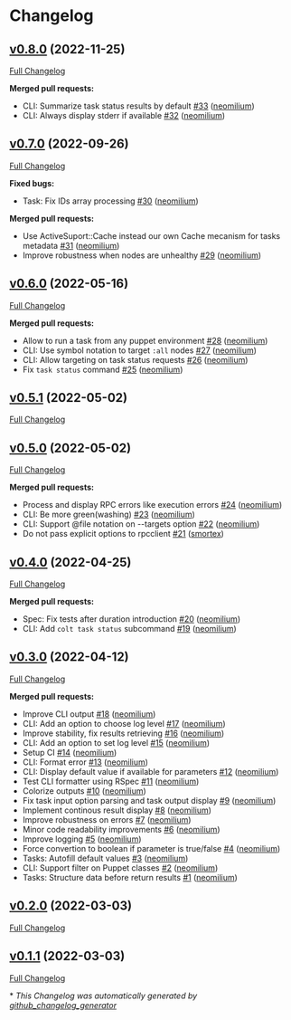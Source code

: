 # Changelog

## [v0.8.0](https://github.com/opus-codium/choria-colt/tree/v0.8.0) (2022-11-25)

[Full Changelog](https://github.com/opus-codium/choria-colt/compare/v0.7.0...v0.8.0)

**Merged pull requests:**

- CLI: Summarize task status results by default [\#33](https://github.com/opus-codium/choria-colt/pull/33) ([neomilium](https://github.com/neomilium))
- CLI: Always display stderr if available [\#32](https://github.com/opus-codium/choria-colt/pull/32) ([neomilium](https://github.com/neomilium))

## [v0.7.0](https://github.com/opus-codium/choria-colt/tree/v0.7.0) (2022-09-26)

[Full Changelog](https://github.com/opus-codium/choria-colt/compare/v0.6.0...v0.7.0)

**Fixed bugs:**

- Task: Fix IDs array processing [\#30](https://github.com/opus-codium/choria-colt/pull/30) ([neomilium](https://github.com/neomilium))

**Merged pull requests:**

- Use ActiveSuport::Cache instead our own Cache mecanism for tasks metadata [\#31](https://github.com/opus-codium/choria-colt/pull/31) ([neomilium](https://github.com/neomilium))
- Improve robustness when nodes are unhealthy [\#29](https://github.com/opus-codium/choria-colt/pull/29) ([neomilium](https://github.com/neomilium))

## [v0.6.0](https://github.com/opus-codium/choria-colt/tree/v0.6.0) (2022-05-16)

[Full Changelog](https://github.com/opus-codium/choria-colt/compare/v0.5.1...v0.6.0)

**Merged pull requests:**

- Allow to run a task from any puppet environment [\#28](https://github.com/opus-codium/choria-colt/pull/28) ([neomilium](https://github.com/neomilium))
- CLI: Use symbol notation to target `:all` nodes [\#27](https://github.com/opus-codium/choria-colt/pull/27) ([neomilium](https://github.com/neomilium))
- CLI: Allow targeting on task status requests [\#26](https://github.com/opus-codium/choria-colt/pull/26) ([neomilium](https://github.com/neomilium))
- Fix `task status` command [\#25](https://github.com/opus-codium/choria-colt/pull/25) ([neomilium](https://github.com/neomilium))

## [v0.5.1](https://github.com/opus-codium/choria-colt/tree/v0.5.1) (2022-05-02)

[Full Changelog](https://github.com/opus-codium/choria-colt/compare/v0.5.0...v0.5.1)

## [v0.5.0](https://github.com/opus-codium/choria-colt/tree/v0.5.0) (2022-05-02)

[Full Changelog](https://github.com/opus-codium/choria-colt/compare/v0.4.0...v0.5.0)

**Merged pull requests:**

- Process and display RPC errors like execution errors [\#24](https://github.com/opus-codium/choria-colt/pull/24) ([neomilium](https://github.com/neomilium))
- CLI: Be more green\(washing\) [\#23](https://github.com/opus-codium/choria-colt/pull/23) ([neomilium](https://github.com/neomilium))
- CLI: Support @file notation on --targets option [\#22](https://github.com/opus-codium/choria-colt/pull/22) ([neomilium](https://github.com/neomilium))
- Do not pass explicit options to rpcclient [\#21](https://github.com/opus-codium/choria-colt/pull/21) ([smortex](https://github.com/smortex))

## [v0.4.0](https://github.com/opus-codium/choria-colt/tree/v0.4.0) (2022-04-25)

[Full Changelog](https://github.com/opus-codium/choria-colt/compare/v0.3.0...v0.4.0)

**Merged pull requests:**

- Spec: Fix tests after duration introduction [\#20](https://github.com/opus-codium/choria-colt/pull/20) ([neomilium](https://github.com/neomilium))
- CLI: Add `colt task status` subcommand [\#19](https://github.com/opus-codium/choria-colt/pull/19) ([neomilium](https://github.com/neomilium))

## [v0.3.0](https://github.com/opus-codium/choria-colt/tree/v0.3.0) (2022-04-12)

[Full Changelog](https://github.com/opus-codium/choria-colt/compare/v0.2.0...v0.3.0)

**Merged pull requests:**

- Improve CLI output [\#18](https://github.com/opus-codium/choria-colt/pull/18) ([neomilium](https://github.com/neomilium))
- CLI: Add an option to choose log level [\#17](https://github.com/opus-codium/choria-colt/pull/17) ([neomilium](https://github.com/neomilium))
- Improve stability, fix results retrieving [\#16](https://github.com/opus-codium/choria-colt/pull/16) ([neomilium](https://github.com/neomilium))
- CLI: Add an option to set log level [\#15](https://github.com/opus-codium/choria-colt/pull/15) ([neomilium](https://github.com/neomilium))
- Setup CI [\#14](https://github.com/opus-codium/choria-colt/pull/14) ([neomilium](https://github.com/neomilium))
- CLI: Format error [\#13](https://github.com/opus-codium/choria-colt/pull/13) ([neomilium](https://github.com/neomilium))
- CLI: Display default value if available for parameters [\#12](https://github.com/opus-codium/choria-colt/pull/12) ([neomilium](https://github.com/neomilium))
- Test CLI formatter using RSpec [\#11](https://github.com/opus-codium/choria-colt/pull/11) ([neomilium](https://github.com/neomilium))
- Colorize outputs [\#10](https://github.com/opus-codium/choria-colt/pull/10) ([neomilium](https://github.com/neomilium))
- Fix task input option parsing and task output display [\#9](https://github.com/opus-codium/choria-colt/pull/9) ([neomilium](https://github.com/neomilium))
- Implement continous result display [\#8](https://github.com/opus-codium/choria-colt/pull/8) ([neomilium](https://github.com/neomilium))
- Improve robustness on errors [\#7](https://github.com/opus-codium/choria-colt/pull/7) ([neomilium](https://github.com/neomilium))
- Minor code readability improvements [\#6](https://github.com/opus-codium/choria-colt/pull/6) ([neomilium](https://github.com/neomilium))
- Improve logging [\#5](https://github.com/opus-codium/choria-colt/pull/5) ([neomilium](https://github.com/neomilium))
- Force convertion to boolean if parameter is true/false [\#4](https://github.com/opus-codium/choria-colt/pull/4) ([neomilium](https://github.com/neomilium))
- Tasks: Autofill default values [\#3](https://github.com/opus-codium/choria-colt/pull/3) ([neomilium](https://github.com/neomilium))
- CLI: Support filter on Puppet classes [\#2](https://github.com/opus-codium/choria-colt/pull/2) ([neomilium](https://github.com/neomilium))
- Tasks: Structure data before return results [\#1](https://github.com/opus-codium/choria-colt/pull/1) ([neomilium](https://github.com/neomilium))

## [v0.2.0](https://github.com/opus-codium/choria-colt/tree/v0.2.0) (2022-03-03)

[Full Changelog](https://github.com/opus-codium/choria-colt/compare/v0.1.1...v0.2.0)

## [v0.1.1](https://github.com/opus-codium/choria-colt/tree/v0.1.1) (2022-03-03)

[Full Changelog](https://github.com/opus-codium/choria-colt/compare/v0.1.0...v0.1.1)



\* *This Changelog was automatically generated by [github_changelog_generator](https://github.com/github-changelog-generator/github-changelog-generator)*
